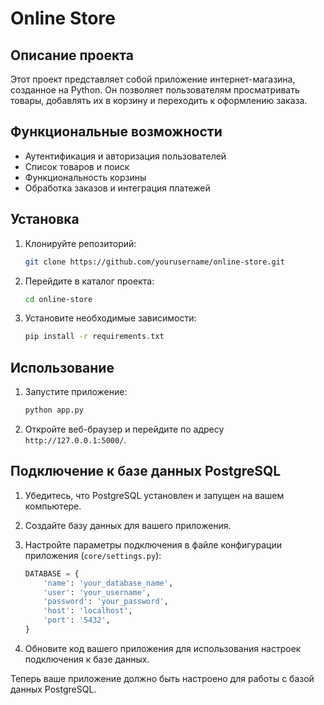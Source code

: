 # Online Store

## Описание проекта
Этот проект представляет собой приложение интернет-магазина, созданное на Python. Он позволяет пользователям просматривать товары, добавлять их в корзину и переходить к оформлению заказа.

## Функциональные возможности
- Аутентификация и авторизация пользователей
- Список товаров и поиск
- Функциональность корзины
- Обработка заказов и интеграция платежей

## Установка
1. Клонируйте репозиторий:
    ```bash
    git clone https://github.com/yourusername/online-store.git
    ```
2. Перейдите в каталог проекта:
    ```bash
    cd online-store
    ```
3. Установите необходимые зависимости:
    ```bash
    pip install -r requirements.txt
    ```

## Использование
1. Запустите приложение:
    ```bash
    python app.py
    ```
2. Откройте веб-браузер и перейдите по адресу `http://127.0.0.1:5000/`.

## Подключение к базе данных PostgreSQL
1. Убедитесь, что PostgreSQL установлен и запущен на вашем компьютере.
2. Создайте базу данных для вашего приложения.
3. Настройте параметры подключения в файле конфигурации приложения (`core/settings.py`):
    ```python
    DATABASE = {
        'name': 'your_database_name',
        'user': 'your_username',
        'password': 'your_password',
        'host': 'localhost',
        'port': '5432',
    }
    ```

4. Обновите код вашего приложения для использования настроек подключения к базе данных.

Теперь ваше приложение должно быть настроено для работы с базой данных PostgreSQL.
